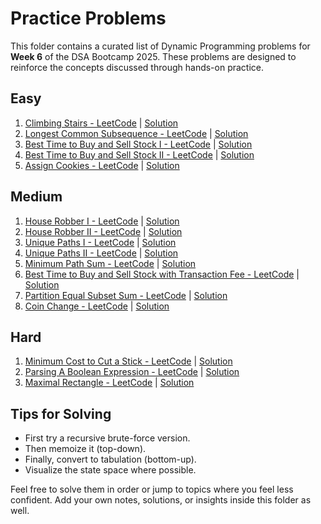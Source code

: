 # Practice Problems

This folder contains a curated list of Dynamic Programming problems for **Week 6** of the DSA Bootcamp 2025. These problems are designed to reinforce the concepts discussed through hands-on practice.

## Easy
1. [Climbing Stairs - LeetCode](https://leetcode.com/problems/climbing-stairs/description/) | [Solution](https://www.geeksforgeeks.org/dsa/count-ways-reach-nth-stair/)
2. [Longest Common Subsequence - LeetCode](https://leetcode.com/problems/longest-common-subsequence/description/) | [Solution](https://www.geeksforgeeks.org/dsa/longest-common-substring-dp-29/#dynamic-programming-solution)
3. [Best Time to Buy and Sell Stock I - LeetCode](https://leetcode.com/problems/best-time-to-buy-and-sell-stock/description/) | [Solution](https://www.geeksforgeeks.org/dsa/best-time-to-buy-and-sell-stock/)
4. [Best Time to Buy and Sell Stock II - LeetCode](https://leetcode.com/problems/best-time-to-buy-and-sell-stock-ii/description/) | [Solution](https://www.geeksforgeeks.org/dsa/best-time-to-buy-and-sell-stock/)
5. [Assign Cookies - LeetCode](https://leetcode.com/problems/assign-cookies/description/) | [Solution](https://www.geeksforgeeks.org/dsa/assign-cookies/)

## Medium
1. [House Robber I - LeetCode](https://leetcode.com/problems/house-robber/description/) | [Solution](https://www.geeksforgeeks.org/dsa/find-maximum-possible-stolen-value-houses/)
2. [House Robber II - LeetCode](https://leetcode.com/problems/house-robber-ii/description/) | [Solution](https://youtu.be/XUFhrsAOqxw)
3. [Unique Paths I - LeetCode](https://leetcode.com/problems/unique-paths/description/) | [Solution](https://www.geeksforgeeks.org/dsa/count-possible-paths-top-left-bottom-right-nxm-matrix/)
4. [Unique Paths II - LeetCode](https://leetcode.com/problems/unique-paths-ii/description/) | [Solution](https://youtu.be/-nVmLvqo5qc)
5. [Minimum Path Sum - LeetCode](https://leetcode.com/problems/minimum-path-sum/description/) | [Solution](https://www.geeksforgeeks.org/dsa/min-cost-path-dp-6/)
6. [Best Time to Buy and Sell Stock with Transaction Fee - LeetCode](https://leetcode.com/problems/best-time-to-buy-and-sell-stock-with-transaction-fee/description/) | [Solution](https://leetcode.com/problems/best-time-to-buy-and-sell-stock-with-transaction-fee/solutions/108870/most-consistent-ways-of-dealing-with-the-series-of-stock-problems/)
7. [Partition Equal Subset Sum - LeetCode](https://leetcode.com/problems/partition-equal-subset-sum/description/) | [Solution](https://www.geeksforgeeks.org/dsa/partition-problem-dp-18/)
8. [Coin Change - LeetCode](https://leetcode.com/problems/coin-change/description/) | [Solution](https://www.geeksforgeeks.org/dsa/find-minimum-number-of-coins-that-make-a-change/)

## Hard
1. [Minimum Cost to Cut a Stick - LeetCode](https://leetcode.com/problems/minimum-cost-to-cut-a-stick/description/) | [Solution](https://leetcode.com/problems/minimum-cost-to-cut-a-stick/solutions/3444426/minimum-cost-to-cut-a-stick/)
2. [Parsing A Boolean Expression - LeetCode](https://leetcode.com/problems/parsing-a-boolean-expression/description/) | [Solution](https://leetcode.com/problems/parsing-a-boolean-expression/solutions/5894029/parsing-a-boolean-expression/)
3. [Maximal Rectangle - LeetCode](https://leetcode.com/problems/maximal-rectangle/description/) | [Solution](https://www.geeksforgeeks.org/dsa/maximum-size-rectangle-binary-sub-matrix-1s/)

## Tips for Solving
- First try a recursive brute-force version.
- Then memoize it (top-down).
- Finally, convert to tabulation (bottom-up).
- Visualize the state space where possible.


Feel free to solve them in order or jump to topics where you feel less confident. Add your own notes, solutions, or insights inside this folder as well.

